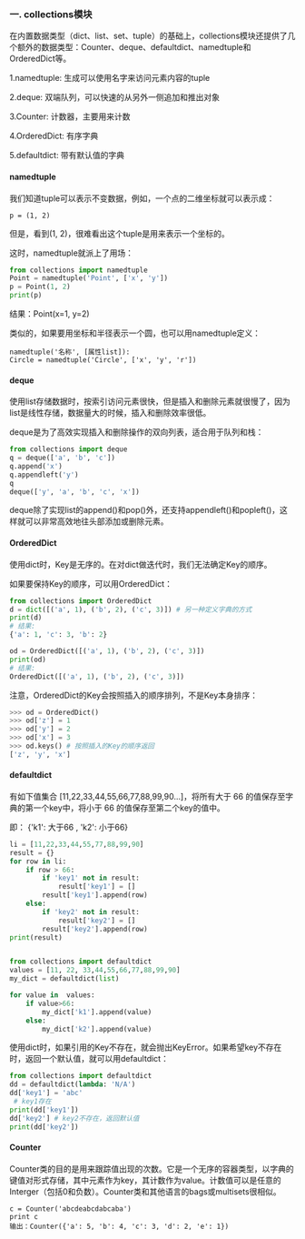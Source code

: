 ### 一. collections模块

在内置数据类型（dict、list、set、tuple）的基础上，collections模块还提供了几个额外的数据类型：Counter、deque、defaultdict、namedtuple和OrderedDict等。

1.namedtuple: 生成可以使用名字来访问元素内容的tuple

2.deque: 双端队列，可以快速的从另外一侧追加和推出对象

3.Counter: 计数器，主要用来计数

4.OrderedDict: 有序字典

5.defaultdict: 带有默认值的字典

#### namedtuple

我们知道tuple可以表示不变数据，例如，一个点的二维坐标就可以表示成：

```
p = (1, 2)
```

但是，看到(1, 2)，很难看出这个tuple是用来表示一个坐标的。

这时，namedtuple就派上了用场：

```python
from collections import namedtuple
Point = namedtuple('Point', ['x', 'y'])
p = Point(1, 2)
print(p)
```

结果：Point(x=1, y=2)

类似的，如果要用坐标和半径表示一个圆，也可以用namedtuple定义：

```
namedtuple('名称', [属性list]):
Circle = namedtuple('Circle', ['x', 'y', 'r'])
```

#### deque

使用list存储数据时，按索引访问元素很快，但是插入和删除元素就很慢了，因为list是线性存储，数据量大的时候，插入和删除效率很低。

deque是为了高效实现插入和删除操作的双向列表，适合用于队列和栈：

```python
from collections import deque
q = deque(['a', 'b', 'c'])
q.append('x')
q.appendleft('y')
q
deque(['y', 'a', 'b', 'c', 'x'])
```

deque除了实现list的append()和pop()外，还支持appendleft()和popleft()，这样就可以非常高效地往头部添加或删除元素。

#### OrderedDict

使用dict时，Key是无序的。在对dict做迭代时，我们无法确定Key的顺序。

如果要保持Key的顺序，可以用OrderedDict：

```python
from collections import OrderedDict
d = dict([('a', 1), ('b', 2), ('c', 3)]) # 另一种定义字典的方式
print(d)
# 结果:
{'a': 1, 'c': 3, 'b': 2}

od = OrderedDict([('a', 1), ('b', 2), ('c', 3)])
print(od)
# 结果:
OrderedDict([('a', 1), ('b', 2), ('c', 3)])
```

注意，OrderedDict的Key会按照插入的顺序排列，不是Key本身排序：

```python
>>> od = OrderedDict()
>>> od['z'] = 1
>>> od['y'] = 2
>>> od['x'] = 3
>>> od.keys() # 按照插入的Key的顺序返回
['z', 'y', 'x']
```

#### defaultdict

有如下值集合 [11,22,33,44,55,66,77,88,99,90...]，将所有大于 66 的值保存至字典的第一个key中，将小于 66 的值保存至第二个key的值中。

即： {'k1': 大于66 , 'k2': 小于66}

```python
li = [11,22,33,44,55,77,88,99,90]
result = {}
for row in li:
    if row > 66:
        if 'key1' not in result:
            result['key1'] = []
        result['key1'].append(row)
    else:
        if 'key2' not in result:
            result['key2'] = []
        result['key2'].append(row)
print(result)


from collections import defaultdict
values = [11, 22, 33,44,55,66,77,88,99,90]
my_dict = defaultdict(list)

for value in  values:
    if value>66:
        my_dict['k1'].append(value)
    else:
        my_dict['k2'].append(value)
```

使用dict时，如果引用的Key不存在，就会抛出KeyError。如果希望key不存在时，返回一个默认值，就可以用defaultdict：

```python
from collections import defaultdict
dd = defaultdict(lambda: 'N/A')
dd['key1'] = 'abc'
 # key1存在
print(dd['key1'])
dd['key2'] # key2不存在，返回默认值
print(dd['key2'])
```

#### Counter

Counter类的目的是用来跟踪值出现的次数。它是一个无序的容器类型，以字典的键值对形式存储，其中元素作为key，其计数作为value。计数值可以是任意的Interger（包括0和负数）。Counter类和其他语言的bags或multisets很相似。

```pyhton
c = Counter('abcdeabcdabcaba')
print c
输出：Counter({'a': 5, 'b': 4, 'c': 3, 'd': 2, 'e': 1})
```

